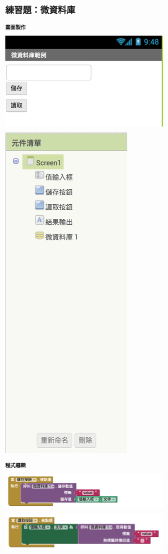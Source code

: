 # 練習題：微資料庫

### 畫面製作

![](assets/screen.png)

![](assets/component.png)

### 程式邏輯

![](assets/save.png)

![](assets/read.png)
